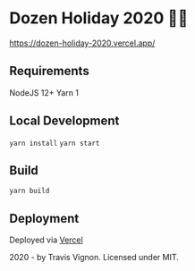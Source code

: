 # Dozen Holiday 2020 🎄🕎

https://dozen-holiday-2020.vercel.app/

## Requirements

NodeJS 12+
Yarn 1

## Local Development

`yarn install`
`yarn start`

## Build

`yarn build`

## Deployment

Deployed via [Vercel](https://vercel.com)

2020 - by Travis Vignon. Licensed under MIT.
